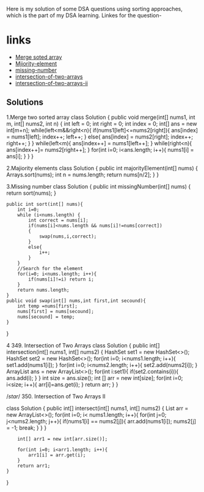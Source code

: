 Here is my solution of some DSA questions using sorting approaches, which is the part of my DSA learning.
Linkes for the question-
# links
- [Merge soted array](https://leetcode.com/problems/merge-sorted-array/)
- [Mjiority-element](https://leetcode.com/problems/majority-element/)
- [missing-number](https://leetcode.com/problems/missing-number/)
- [intersection-of-two-arrays](https://leetcode.com/problems/majority-element/)
- [intersection-of-two-arrays-ii](https://leetcode.com/problems/intersection-of-two-arrays-ii/)



## Solutions
1.Merge two sorted array
class Solution {
    public void merge(int[] nums1, int m, int[] nums2, int n) {
      int left = 0; 
      int right = 0; 
      int index  = 0;
      int[] ans = new int[m+n];
      while(left<m&&right<n){
          if(nums1[left]<=nums2[right]){
         ans[index] = nums1[left];
        index++;
        left++;
          }
          else{
              ans[index] = nums2[right];
              index++;
              right++;
          }
      }
      while(left<m){
          ans[index++] = nums1[left++];
      }
      while(right<n){
          ans[index++]= nums2[right++];
      }
      for(int i=0; i<ans.length; i++){
          nums1[i] = ans[i];
      }
    }
}

2.Majiority elements
class Solution {
    public int majorityElement(int[] nums) {
        Arrays.sort(nums);
        int n = nums.length;
        return nums[n/2];
    }
}

3.Missing number
class Solution {
    public int missingNumber(int[] nums) {
       return sort(nums);
    }
   
    public int sort(int[] nums){
        int i=0; 
        while (i<nums.length) {
            int correct = nums[i];
            if(nums[i]<nums.length && nums[i]!=nums[correct])
            {
                swap(nums,i,correct);
            }
            else{
                i++;
            }
        }
        //Search for the element
        for(i=0; i<nums.length; i++){
            if(nums[i]!=i) return i;
        }
        return nums.length;
    }
    public void swap(int[] nums,int first,int secound){
        int temp =nums[first];
        nums[first] = nums[secound];
        nums[secound] = temp;
    }
}

4 349. Intersection of Two Arrays
class Solution {
    public int[] intersection(int[] nums1, int[] nums2) {
            HashSet<Integer> set1 = new HashSet<>();
            HashSet<Integer> set2 = new HashSet<>();
            for(int i=0; i<nums1.length; i++){
                set1.add(nums1[i]);
            }
              for(int i=0; i<nums2.length; i++){
                set2.add(nums2[i]);
            }
            ArrayList<Integer> ans = new ArrayList<>();
            for(int i:set1){
                if(set2.contains(i)){
                    ans.add(i);
                }
            }
            int size = ans.size();
            int [] arr = new int[size];
            for(int i=0; i<size; i++){
                arr[i]=ans.get(i);
            }
            return arr;
    }
}


/*star*/
350. Intersection of Two Arrays II

class Solution {
    public int[] intersect(int[] nums1, int[] nums2) {
        List<Integer> arr = new ArrayList<>();
        for(int i=0; i< nums1.length; i++){
            for(int j=0; j<nums2.length; j++){
                if(nums1[i] == nums2[j]){
                    arr.add(nums1[i]);
                    nums2[j] = -1;
                    break;
                }
            }
        }

        int[] arr1 = new int[arr.size()];

        for(int i=0; i<arr1.length; i++){
            arr1[i] = arr.get(i);
        }
        return arr1;
    }
}
